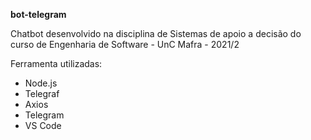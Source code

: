 **bot-telegram**

Chatbot desenvolvido na disciplina de Sistemas de apoio a decisão do curso de Engenharia de Software - UnC Mafra - 2021/2

Ferramenta utilizadas:
* Node.js
* Telegraf
* Axios
* Telegram
* VS Code